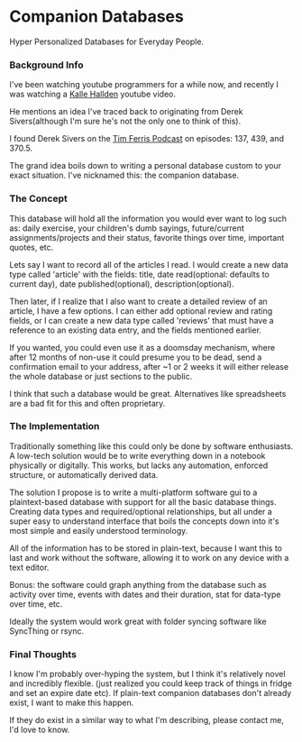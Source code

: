 # Companion Databases

Hyper Personalized Databases for Everyday People.

### Background Info
I've been watching youtube programmers for a while now, and recently I was watching a [Kalle Hallden](https://www.youtube.com/c/KalleHallden) youtube video.

He mentions an idea I've traced back to originating from Derek Sivers(although I'm sure he's not the only one to think of this).

I found Derek Sivers on the [Tim Ferris Podcast](https://tim.blog/podcast/) on episodes: 137, 439, and 370.5.

The grand idea boils down to writing a personal database custom to your exact situation. I've nicknamed this: the companion database.

### The Concept

This database will hold all the information you would ever want to log such as: daily exercise, your children's dumb sayings, future/current assignments/projects and their status, favorite things over time, important quotes, etc.

Lets say I want to record all of the articles I read. I would create a new data type called 'article' with the fields: title, date read(optional: defaults to current day), date published(optional), description(optional).

Then later, if I realize that I also want to create a detailed review of an article, I have a few options. I can either add optional review and rating fields, or I can create a new data type called 'reviews' that must have a reference to an existing data entry, and the fields mentioned earlier.

If you wanted, you could even use it as a doomsday mechanism, where after 12 months of non-use it could presume you to be dead, send a confirmation email to your address, after ~1 or 2 weeks it will either release the whole database or just sections to the public.

I think that such a database would be great. Alternatives like spreadsheets are a bad fit for this and often proprietary.

### The Implementation

Traditionally something like this could only be done by software enthusiasts. A low-tech solution would be to write everything down in a notebook physically or digitally. This works, but lacks any automation, enforced structure, or automatically derived data.

The solution I propose is to write a multi-platform software gui to a plaintext-based database with support for all the basic database things. Creating data types and required/optional relationships, but all under a super easy to understand interface that boils the concepts down into it's most simple and easily understood terminology.

All of the information has to be stored in plain-text, because I want this to last and work without the software, allowing it to work on any device with a text editor.

Bonus: the software could graph anything from the database such as activity over time, events with dates and their duration, stat for data-type over time, etc.

Ideally the system would work great with folder syncing software like SyncThing or rsync.

### Final Thoughts

I know I'm probably over-hyping the system, but I think it's relatively novel and incredibly flexible. (just realized you could keep track of things in fridge and set an expire date etc). If plain-text companion databases don't already exist, I want to make this happen.

If they do exist in a similar way to what I'm describing, please contact me, I'd love to know.

